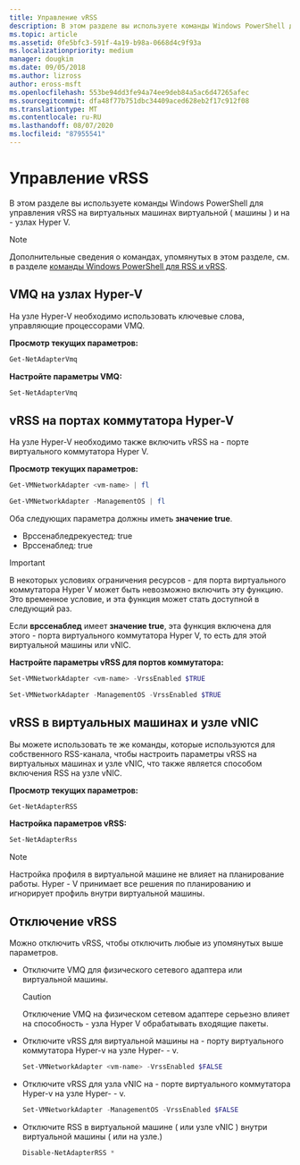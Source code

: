 ```yaml
---
title: Управление vRSS
description: В этом разделе вы используете команды Windows PowerShell для управления vRSS на виртуальных машинах (ВМ) и на узлах Hyper-V.
ms.topic: article
ms.assetid: 0fe5bfc3-591f-4a19-b98a-0668d4c9f93a
ms.localizationpriority: medium
manager: dougkim
ms.date: 09/05/2018
ms.author: lizross
author: eross-msft
ms.openlocfilehash: 553be94dd3fe94a74ee9deb84a5ac6d47265afec
ms.sourcegitcommit: dfa48f77b751dbc34409aced628eb2f17c912f08
ms.translationtype: MT
ms.contentlocale: ru-RU
ms.lasthandoff: 08/07/2020
ms.locfileid: "87955541"
---
```

# <a name="manage-vrss"></a>Управление vRSS

В этом разделе вы используете команды Windows PowerShell для управления vRSS на виртуальных машинах виртуальной \( машины \) и на \- узлах Hyper V.

>[!NOTE]
>Дополнительные сведения о командах, упомянутых в этом разделе, см. в разделе [команды Windows PowerShell для RSS и vRSS](vrss-wps.md).

## <a name="vmq-on-hyper-v-hosts"></a>VMQ на узлах Hyper-V

На узле Hyper-V необходимо использовать ключевые слова, управляющие процессорами VMQ.

**Просмотр текущих параметров:**

```PowerShell
Get-NetAdapterVmq
```

**Настройте параметры VMQ:**

```PowerShell
Set-NetAdapterVmq
```


## <a name="vrss-on-hyper-v-switch-ports"></a>vRSS на портах коммутатора Hyper-V

На узле Hyper-V необходимо также включить vRSS на \- порте виртуального коммутатора Hyper V.

**Просмотр текущих параметров:**

```PowerShell
Get-VMNetworkAdapter <vm-name> | fl

Get-VMNetworkAdapter -ManagementOS | fl
```

Оба следующих параметра должны иметь **значение true**.

- Врссенабледрекуестед: true
- Врссенаблед: true

>[!IMPORTANT]
>В некоторых условиях ограничения ресурсов \- для порта виртуального коммутатора Hyper V может быть невозможно включить эту функцию. Это временное условие, и эта функция может стать доступной в следующий раз.
>
>Если **врссенаблед** имеет **значение true**, эта функция включена для этого \- порта виртуального коммутатора Hyper V, то есть для этой виртуальной машины или vNIC.

**Настройте параметры vRSS для портов коммутатора:**

```PowerShell
Set-VMNetworkAdapter <vm-name> -VrssEnabled $TRUE

Set-VMNetworkAdapter -ManagementOS -VrssEnabled $TRUE
```

## <a name="vrss-in-vms-and-host-vnics"></a>vRSS в виртуальных машинах и узле vNIC

Вы можете использовать те же команды, которые используются для собственного RSS-канала, чтобы настроить параметры vRSS на виртуальных машинах и узле vNIC, что также является способом включения RSS на узле vNIC.

**Просмотр текущих параметров:**

```PowerShell
Get-NetAdapterRSS
```

**Настройка параметров vRSS:**

```PowerShell
Set-NetAdapterRss
```

>[!NOTE]
> Настройка профиля в виртуальной машине не влияет на планирование работы. Hyper \- V принимает все решения по планированию и игнорирует профиль внутри виртуальной машины.

## <a name="disable-vrss"></a>Отключение vRSS

Можно отключить vRSS, чтобы отключить любые из упомянутых выше параметров.

- Отключите VMQ для физического сетевого адаптера или виртуальной машины.

  >[!CAUTION]
  >Отключение VMQ на физическом сетевом адаптере серьезно влияет на способность \- узла Hyper V обрабатывать входящие пакеты.

- Отключите vRSS для виртуальной машины на \- порту виртуального коммутатора Hyper-v на узле Hyper- \- v.

   ```PowerShell
   Set-VMNetworkAdapter <vm-name> -VrssEnabled $FALSE
   ```

- Отключите vRSS для узла vNIC на \- порте виртуального коммутатора Hyper-v на узле Hyper- \- v.

   ```PowerShell
   Set-VMNetworkAdapter -ManagementOS -VrssEnabled $FALSE
   ```

- Отключите RSS в виртуальной машине \( или узле vNIC \) внутри виртуальной машины \( или на узле.\)

   ```PowerShell
   Disable-NetAdapterRSS *
   ```
